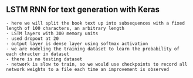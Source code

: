 ## LSTM RNN for text generation with Keras

	- here we will split the book text up into subsequences with a fixed length of 100 characters, an arbitrary length 
	- LSTM layers with 300 memory units
	- used dropout at 20
	- output layer is dense layer using softmax activation
	- we are modeling the training dataset to learn the probability of each chracter in dataset
	- there is no testing dataset
	- network is slow to train, so we would use checkpoints to record all network weights to a file each time an improvement is observed
